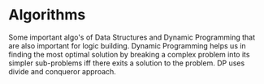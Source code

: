 # Algorithms
Some important algo's of Data Structures and Dynamic Programming that are also important for logic building.
Dynamic Programming helps us in finding the most optimal solution by breaking a complex problem into its simpler sub-problems iff there exits a solution to the problem.
DP uses divide and conqueror approach.
